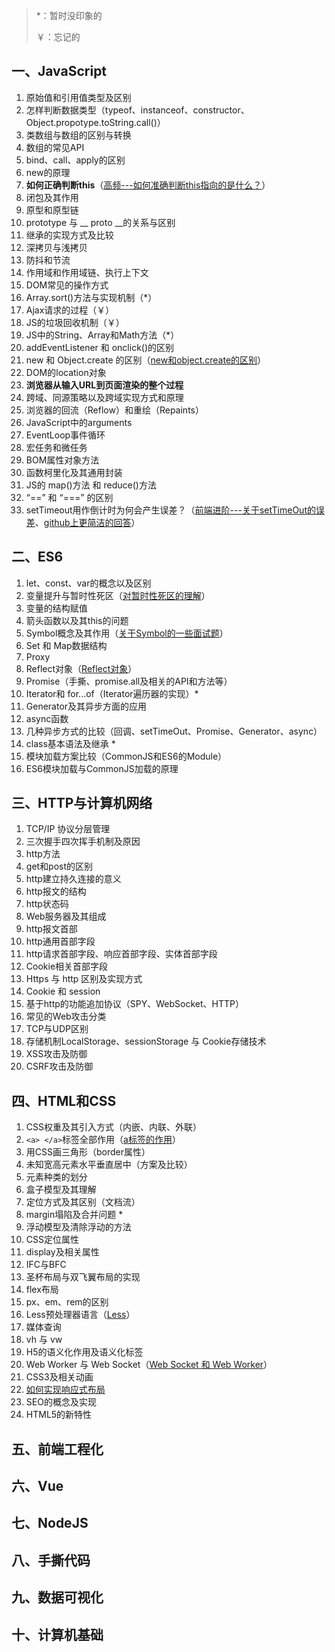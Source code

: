 > *：暂时没印象的
>
> ￥：忘记的

## 一、JavaScript

1. 原始值和引用值类型及区别
2. 怎样判断数据类型（typeof、instanceof、constructor、Object.propotype.toString.call()）
3. 类数组与数组的区别与转换
4. 数组的常见API
5. bind、call、apply的区别
6. new的原理
7. **如何正确判断this**（[高频---如何准确判断this指向的是什么？](https://juejin.cn/post/6954692013489029151)）
8. 闭包及其作用
9. 原型和原型链
10. prototype 与 __ proto __的关系与区别
11. 继承的实现方式及比较
12. 深拷贝与浅拷贝
13. 防抖和节流
14. 作用域和作用域链、执行上下文
15. DOM常见的操作方式
16. Array.sort()方法与实现机制（*）
17. Ajax请求的过程（￥）
18. JS的垃圾回收机制（￥）
19. JS中的String、Array和Math方法（*）
20. addEventListener 和 onclick()的区别
21. new 和 Object.create 的区别（[new和object.create的区别](https://blog.csdn.net/DepressedPrince/article/details/80909636)）
22. DOM的location对象
23. **浏览器从输入URL到页面渲染的整个过程**
24. 跨域、同源策略以及跨域实现方式和原理
25. 浏览器的回流（Reflow）和重绘（Repaints）
26. JavaScript中的arguments
27. EventLoop事件循环
28. 宏任务和微任务
29. BOM属性对象方法
30. 函数柯里化及其通用封装
31. JS的 map()方法 和 reduce()方法
32. “==” 和 “===” 的区别
33. setTimeout用作倒计时为何会产生误差？（[前端进阶---关于setTimeOut的误差](https://juejin.cn/post/6844903861925199886)、[github上更简洁的回答](https://github.com/YvetteLau/Step-By-Step/issues/21)）

## 二、ES6

1. let、const、var的概念以及区别
2. 变量提升与暂时性死区（[对暂时性死区的理解](https://juejin.cn/post/6844903753015885831)）
3. 变量的结构赋值
4. 箭头函数以及其this的问题
5. Symbol概念及其作用（[关于Symbol的一些面试题](https://blog.csdn.net/canoe777/article/details/107759464)）
6. Set 和 Map数据结构
7. Proxy
8. Reflect对象（[Reflect对象](https://zhuanlan.zhihu.com/p/53591351)）
9. Promise（手撕、promise.all及相关的API和方法等）
10. Iterator和 for...of（Iterator遍历器的实现）*
11. Generator及其异步方面的应用
12. async函数
13. 几种异步方式的比较（回调、setTimeOut、Promise、Generator、async）
14. class基本语法及继承 *
15. 模块加载方案比较（CommonJS和ES6的Module）
16. ES6模块加载与CommonJS加载的原理

## 三、HTTP与计算机网络

1. TCP/IP 协议分层管理
2. 三次握手四次挥手机制及原因
3. http方法
4. get和post的区别
5. http建立持久连接的意义
6. http报文的结构
7. http状态码
8. Web服务器及其组成
9. http报文首部
10. http通用首部字段
11. http请求首部字段、响应首部字段、实体首部字段
12. Cookie相关首部字段
13. Https 与 http 区别及实现方式
14. Cookie 和 session
15. 基于http的功能追加协议（SPY、WebSocket、HTTP）
16. 常见的Web攻击分类
17. TCP与UDP区别
18. 存储机制LocalStorage、sessionStorage 与 Cookie存储技术
19. XSS攻击及防御
20. CSRF攻击及防御

## 四、HTML和CSS

1. CSS权重及其引入方式（内嵌、内联、外联）
2. `<a> </a>`标签全部作用（[a标签的作用](https://blog.csdn.net/Slueia/article/details/109698380)）
3. 用CSS画三角形（border属性）
4. 未知宽高元素水平垂直居中（方案及比较）
5. 元素种类的划分
6. 盒子模型及其理解
7. 定位方式及其区别（文档流）
8. margin塌陷及合并问题 *
9. 浮动模型及清除浮动的方法
10. CSS定位属性
11. display及相关属性
12. IFC与BFC
13. 圣杯布局与双飞翼布局的实现
14. flex布局
15. px、em、rem的区别
16. Less预处理器语言（[Less](https://sandystar.xyz/2021/12/03/css/CSS%E9%A2%84%E5%A4%84%E7%90%86%E5%99%A8Less/)）
17. 媒体查询
18. vh 与 vw
19. H5的语义化作用及语义化标签
20. Web Worker 与 Web Socket（[Web Socket 和 Web Worker](https://www.jianshu.com/p/be1d342fd5b8)）
21. CSS3及相关动画
22. [如何实现响应式布局](https://blog.csdn.net/Lily_lisa/article/details/107007379)
23. SEO的概念及实现
24. HTML5的新特性

## 五、前端工程化

## 六、Vue

## 七、NodeJS

## 八、手撕代码

## 九、数据可视化

## 十、计算机基础


